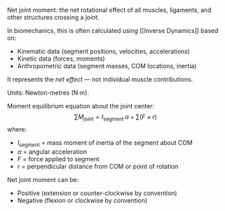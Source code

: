 
Net joint moment: the net rotational effect of all muscles, ligaments, and other structures crossing a joint.

In biomechanics, this is often calculated using [[Inverse Dynamics]] based on:

- Kinematic data (segment positions, velocities, accelerations)
- Kinetic data (forces, moments)
- Anthropometric data (segment masses, COM locations, inertia)

It represents the *net effect* — not individual muscle contributions.

Units: Newton-metres (N·m).

Moment equilibrium equation about the joint center:
$$
\sum M_{\text{joint}} = I_{\text{segment}}\,\alpha + \sum (F \times r)
$$
where:
- $I_{\text{segment}}$ = mass moment of inertia of the segment about COM
- $\alpha$ = angular acceleration
- $F$ = force applied to segment
- $r$ = perpendicular distance from COM or point of rotation

Net joint moment can be:
- Positive (extension or counter-clockwise by convention)
- Negative (flexion or clockwise by convention)
